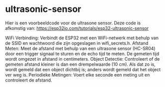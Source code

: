 # ultrasonic-sensor

Hier is een voorbeeldcode voor de ultrasone sensor. Deze code is afkomstig van: https://esp32io.com/tutorials/esp32-ultrasonic-sensor

WiFi Verbinding: Verbindt de ESP32 met een WiFi-netwerk met behulp van de SSID en wachtwoord die zijn opgeslagen in wifi_secrets.h.
Afstand Meten: Meet de afstand met behulp van een ultrasone sensor (HC-SR04) door een trigger signaal te sturen en de echo tijd te meten. De gemeten tijd wordt omgezet in afstand in centimeters.
Object Detectie: Controleert of de gemeten afstand kleiner is dan een drempelwaarde (10 cm). Als dat zo is, wordt gemeld dat een object dichtbij is; anders wordt gemeld dat het object ver weg is.
Periodieke Metingen: Voert elke seconde een meting uit en controleert de afstand.